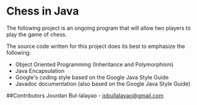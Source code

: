 # Chess in Java

The following project is an ongoing program that will allow two players to play the game of chess.

The source code written for this project does its best to emphasize the following:
- Object Oriented Programming (Inheritance and Polymorphism)
- Java Encapsulation
- Google's coding style based on the Google Java Style Guide
- Javadoc documentation (also based on the Google Java Style Guide)

##Contributors
Jourdan Bul-lalayao - jpbullalayao@gmail.com